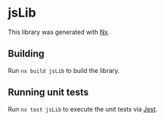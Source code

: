 # jsLib

This library was generated with [Nx](https://nx.dev).

## Building

Run `nx build jsLib` to build the library.

## Running unit tests

Run `nx test jsLib` to execute the unit tests via [Jest](https://jestjs.io).
